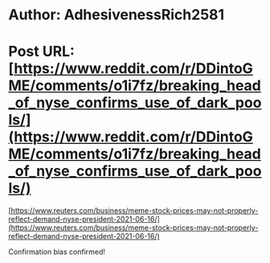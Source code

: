 # Author: AdhesivenessRich2581
# Post URL: [https://www.reddit.com/r/DDintoGME/comments/o1i7fz/breaking_head_of_nyse_confirms_use_of_dark_pools/](https://www.reddit.com/r/DDintoGME/comments/o1i7fz/breaking_head_of_nyse_confirms_use_of_dark_pools/)


[https://www.reuters.com/business/meme-stock-prices-may-not-properly-reflect-demand-nyse-president-2021-06-16/](https://www.reuters.com/business/meme-stock-prices-may-not-properly-reflect-demand-nyse-president-2021-06-16/)

Confirmation bias confirmed!